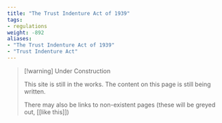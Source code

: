 ```yaml
---
title: "The Trust Indenture Act of 1939"
tags:
- regulations
weight: -892
aliases:
- "The Trust Indenture Act of 1939"
- "Trust Indenture Act"
---
```


> [!warning] Under Construction
> 
> This site is still in the works. The content on this page is still being written. 
> 
> There may also be links to non-existent pages (these will be greyed out, [[like this]])